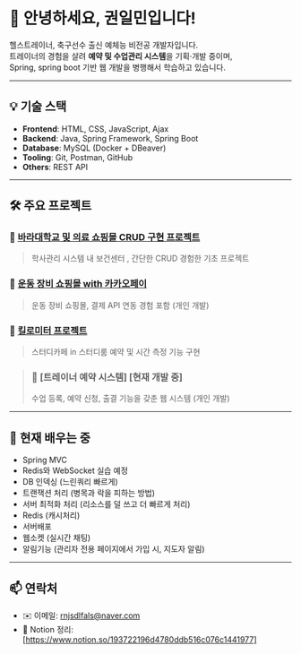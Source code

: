 # 👋 안녕하세요, 권일민입니다!

헬스트레이너, 축구선수 출신 예체능 비전공 개발자입니다.  
트레이너의 경험을 살려 **예약 및 수업관리 시스템**을 기획·개발 중이며,  
Spring, spring boot 기반 웹 개발을 병행해서 학습하고 있습니다.

---

## 💡 기술 스택

- **Frontend**: HTML, CSS, JavaScript, Ajax  
- **Backend**: Java, Spring Framework, Spring Boot  
- **Database**: MySQL (Docker + DBeaver)  
- **Tooling**: Git, Postman, GitHub  
- **Others**: REST API

---

## 🛠 주요 프로젝트

### 🔹 [바라대학교 및 의료 쇼핑몰 CRUD 구현 프로젝트](https://github.com/ILMINKWON/fitnessfootball)
> 학사관리 시스템 내 보건센터 , 간단한 CRUD 경험한 기초 프로젝트
> 
### 🔹 [운동 장비 쇼핑몰 with 카카오페이](https://github.com/ILMINKWON/fitnessfootball)
> 운동 장비 쇼핑몰, 결제 API 연동 경험 포함 (개인 개발)

### 🔹 [킬로미터 프로젝트](https://docs.google.com/presentation/d/1Ee8hoGYcI4t7v3y7UBL9AlVBLOY_us_XgUjILuRF038/edit?slide=id.g331c3c71817_17_146#slide=id.g331c3c71817_17_146)
> 스터디카페 in 스터디룸 예약 및 시간 측정 기능 구현

> ### 🔹 [트레이너 예약 시스템] [현재 개발 중]
> 수업 등록, 예약 신청, 출결 기능을 갖춘 웹 시스템 (개인 개발)

---

## 🧠 현재 배우는 중

- Spring MVC 
- Redis와 WebSocket 실습 예정
- DB 인덱싱 (느린쿼리 빠르게)
- 트랜잭션 처리 (병목과 락을 피하는 방법)
- 서버 최적화 처리 (리소스를 덜 쓰고 더 빠르게 처리)
- Redis (캐시처리)
- 서버배포
- 웹소켓 (실시간 채팅)
- 알림기능 (관리자 전용 페이지에서 가입 시, 지도자 알림)

---

## 📫 연락처
- ✉️ 이메일: rnjsdlfals@naver.com
- 📝 Notion 정리: [https://www.notion.so/193722196d4780ddb516c076c1441977]
